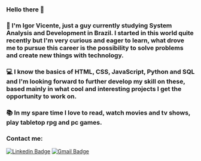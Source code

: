 ### Hello there 👋

### :dart: I'm Igor Vicente, just a guy currently studying System Analysis and Development in Brazil. I started in this world quite recently but I'm very curious and eager to learn, what drove me to pursue this career is the possibility to solve problems and create new things with technology.

### :computer: I know the basics of HTML, CSS, JavaScript, Python and SQL and I'm looking forward to further develop my skill on these, based mainly in what cool and interesting projects I get the opportunity to work on.

### :books: In my spare time I love to read, watch movies and tv shows, play tabletop rpg and pc games.

### Contact me:
[![Linkedin Badge](https://img.shields.io/badge/-IgorFVicente-blue?style=flat-square&logo=Linkedin&logoColor=white&link=https://www.linkedin.com/in/igorFVicente/)](https://www.linkedin.com/in/igor-fernandes-vicente-008187a1/) [![Gmail Badge](https://img.shields.io/badge/-igorfvicente@gmail.com-c14438?style=flat-square&logo=Gmail&logoColor=white&link=mailto:igorfvicente@gmail.com)](mailto:igorfvicente@gmail.com)
<!--
**IgorFVicente/IgorFVicente** is a ✨ _special_ ✨ repository because its `README.md` (this file) appears on your GitHub profile.

Here are some ideas to get you started:

- 🔭 I’m currently working on ...
- 🌱 I’m currently learning ...
- 👯 I’m looking to collaborate on ...
- 🤔 I’m looking for help with ...
- 💬 Ask me about ...
- 📫 How to reach me: ...
- 😄 Pronouns: ...
- ⚡ Fun fact: ...
-->
